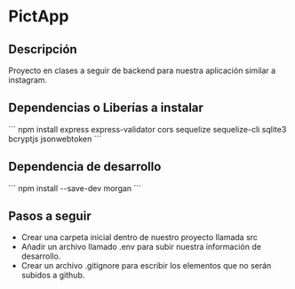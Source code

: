 # PictApp

## Descripción
Proyecto en clases a seguir de backend para nuestra aplicación similar a instagram.

## Dependencias o Liberías a instalar
´´´
    npm install express express-validator cors sequelize sequelize-cli sqlite3 bcryptjs jsonwebtoken
´´´

## Dependencia de desarrollo

´´´
    npm install --save-dev morgan
´´´

## Pasos a seguir

* Crear una carpeta inicial dentro de nuestro proyecto llamada src
* Añadir un archivo llamado .env para subir nuestra información de desarrollo.
* Crear un archivo .gitignore para escribir los elementos que no serán subidos a github.
